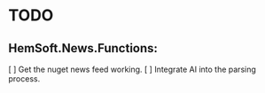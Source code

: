 # TODO

## HemSoft.News.Functions:
[ ] Get the nuget news feed working.
[ ] Integrate AI into the parsing process.
